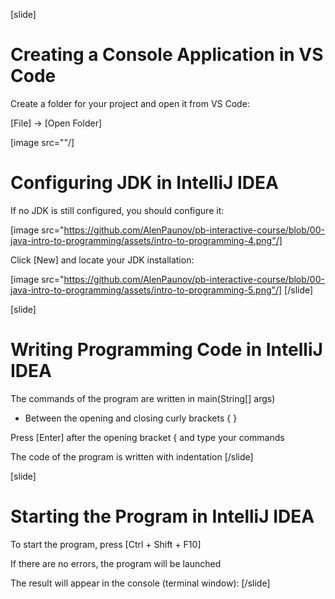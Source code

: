 [slide]
# Creating a Console Application in VS Code
Create a folder for your project and open it from VS Code:

[File] -> [Open Folder]

[image src=""/]

# Configuring JDK in IntelliJ IDEA
If no JDK is still configured, you should configure it:

[image src="https://github.com/AlenPaunov/pb-interactive-course/blob/00-java-intro-to-programming/assets/intro-to-programming-4.png"/]

Click [New] and locate your JDK installation:

[image src="https://github.com/AlenPaunov/pb-interactive-course/blob/00-java-intro-to-programming/assets/intro-to-programming-5.png"/]
[/slide]

[slide]
# Writing Programming Code in IntelliJ IDEA
The commands of the program are written in main(String\[\] args)

* Between the opening and closing curly brackets \{ \}

Press \[Enter\] after the opening bracket \{ and type your commands

The code of the program is written with indentation
[/slide]

[slide]
# Starting the Program in IntelliJ IDEA
To start the program, press \[Ctrl + Shift + F10\]

If there are no errors, the program will be launched

The result will appear in the console (terminal window):
[/slide]